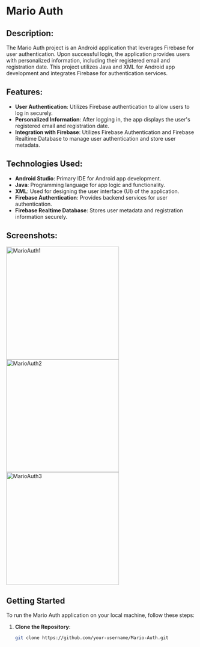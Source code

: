 # Mario Auth

## Description:

The Mario Auth project is an Android application that leverages Firebase for user authentication. Upon successful login, the application provides users with personalized information, including their registered email and registration date. This project utilizes Java and XML for Android app development and integrates Firebase for authentication services.

## Features:

- **User Authentication**: Utilizes Firebase authentication to allow users to log in securely.
- **Personalized Information**: After logging in, the app displays the user's registered email and registration date.
- **Integration with Firebase**: Utilizes Firebase Authentication and Firebase Realtime Database to manage user authentication and store user metadata.

## Technologies Used:

- **Android Studio**: Primary IDE for Android app development.
- **Java**: Programming language for app logic and functionality.
- **XML**: Used for designing the user interface (UI) of the application.
- **Firebase Authentication**: Provides backend services for user authentication.
- **Firebase Realtime Database**: Stores user metadata and registration information securely.

## Screenshots:
<img width="300" alt="MarioAuth1" src="https://github.com/Shivarora22/MarioAuth/assets/104933581/1683b8e5-2639-4ebc-9cc9-57cb0dc36277">   <img width="300" alt="MarioAuth2" src="https://github.com/Shivarora22/MarioAuth/assets/104933581/0a378c39-3a69-444e-8fb9-58f3e0095708">   <img width="300" alt="MarioAuth3" src="https://github.com/Shivarora22/MarioAuth/assets/104933581/0280fe08-f04f-46be-9bc1-5b0a8a9c8bad">


## Getting Started

To run the Mario Auth application on your local machine, follow these steps:

1. **Clone the Repository**:
   ```bash
   git clone https://github.com/your-username/Mario-Auth.git
